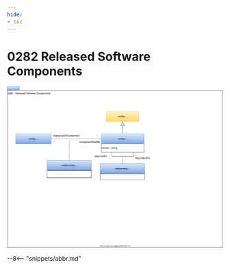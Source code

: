 ```yaml
---
hide:
- toc
---
```


<!-- SPDX-License-Identifier: CC-BY-4.0 -->
<!-- Copyright Contributors to the ODPi Egeria project. -->

# 0282 Released Software Components

![UML](0282-Released-Software-Components.svg)

--8<-- "snippets/abbr.md"